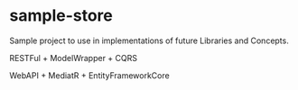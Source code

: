 # sample-store
Sample project to use in implementations of future Libraries and Concepts.

RESTFul + ModelWrapper + CQRS

WebAPI + MediatR + EntityFrameworkCore
